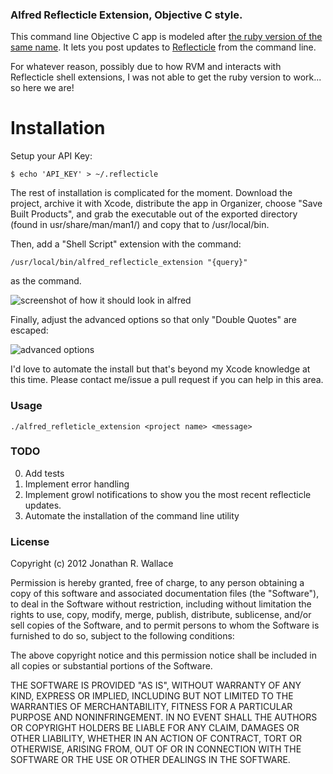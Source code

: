 ### Alfred Reflecticle Extension, Objective C style.

This command line Objective C app is modeled after [the ruby version of the same
name](https://github.com/highgroove/alfred_reflecticle_extension).  It lets you
post updates to [Reflecticle](http://reflecticle.com) from the command line.

For whatever reason, possibly due to how RVM and interacts with Reflecticle
shell extensions, I was not able to get the ruby version to work... so here we
are!

# Installation

Setup your API Key:

    $ echo 'API_KEY' > ~/.reflecticle

The rest of installation is complicated for the moment.  Download the project,
archive it with Xcode, distribute the app in Organizer, choose "Save Built
Products", and grab the executable out of the exported directory (found in
usr/share/man/man1/) and copy that to /usr/local/bin.

Then, add a "Shell Script" extension with the command:

    /usr/local/bin/alfred_reflecticle_extension "{query}"

as the command.

![screenshot of how it should look in alfred](https://img.skitch.com/20120806-nebdbeedg771d34wfksdjh2sg1.jpg "how it should look in alfred")

Finally, adjust the advanced options so that only "Double Quotes" are escaped:

![advanced options](http://img.skitch.com/20120806-tc49fnd5efa34sj12eaidqcs11.jpg "advanced options")

I'd love to automate the install but that's beyond my Xcode knowledge at this
time.  Please contact me/issue a pull request if you can help in this area.

### Usage

    ./alfred_refleticle_extension <project name> <message>

### TODO

 0. Add tests
 1. Implement error handling
 2. Implement growl notifications to show you the most recent reflecticle updates.
 3. Automate the installation of the command line utility

###  License
 Copyright (c) 2012 Jonathan R. Wallace

 Permission is hereby granted, free of charge, to any person obtaining a copy of
 this software and associated documentation files (the "Software"), to deal in
 the Software without restriction, including without limitation the rights to
 use, copy, modify, merge, publish, distribute, sublicense, and/or sell copies
 of the Software, and to permit persons to whom the Software is furnished to do
 so, subject to the following conditions:

 The above copyright notice and this permission notice shall be included in all
 copies or substantial portions of the Software.

 THE SOFTWARE IS PROVIDED "AS IS", WITHOUT WARRANTY OF ANY KIND, EXPRESS OR
 IMPLIED, INCLUDING BUT NOT LIMITED TO THE WARRANTIES OF MERCHANTABILITY,
 FITNESS FOR A PARTICULAR PURPOSE AND NONINFRINGEMENT. IN NO EVENT SHALL THE
 AUTHORS OR COPYRIGHT HOLDERS BE LIABLE FOR ANY CLAIM, DAMAGES OR OTHER
 LIABILITY, WHETHER IN AN ACTION OF CONTRACT, TORT OR OTHERWISE, ARISING FROM,
 OUT OF OR IN CONNECTION WITH THE SOFTWARE OR THE USE OR OTHER DEALINGS IN THE
 SOFTWARE.
